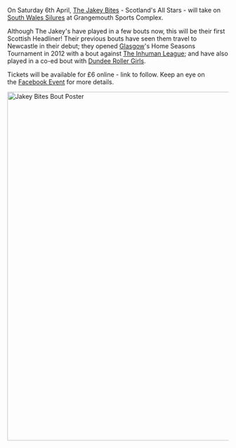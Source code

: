 <html><body><p>On Saturday 6th April, <a title="The Jakey Bites on Facebook" href="http://www.facebook.com/TheJakeyBites" target="_blank">The Jakey Bites</a> - Scotland's All Stars - will take on <a title="South West Silures on Facebook" href="http://www.facebook.com/SiluresRollerDerby" target="_blank">South Wales Silures</a> at Grangemouth Sports Complex.
</p><p style="text-align:left;">Although The Jakey's have played in a few bouts now, this will be their first Scottish Headliner! Their previous bouts have seen them travel to Newcastle in their debut; they opened <a title="Glasgow Roller Derby on Facebook" href="http://www.facebook.com/#!/GlasgowRollerDerby" target="_blank">Glasgow</a>'s Home Seasons Tournament in 2012 with a bout against <a title="The Inhuman League on Facebook" href="http://www.facebook.com/#!/inhumanleague" target="_blank">The Inhuman League</a>; and have also played in a co-ed bout with <a title="Dundee Roller Girls on Facebook" href="http://www.facebook.com/#!/dundeerollergirls" target="_blank">Dundee Roller Girls</a>.</p>
Tickets will be available for £6 online - link to follow. Keep an eye on the <a title="Facebook Event" href="http://www.facebook.com/events/122071404642449/" target="_blank">Facebook Event</a> for more details.

<a href="http://www.scottishrollerderbyblog.com/2013/02/flyer-edit.png"><img class="aligncenter size-full wp-image-2249" alt="Jakey Bites Bout Poster" src="http://www.scottishrollerderbyblog.com/2013/02/flyer-edit.png" width="614" height="796"></a></body></html>
